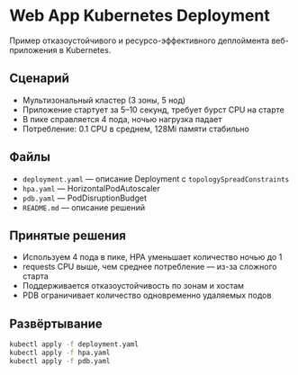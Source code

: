 # Web App Kubernetes Deployment

Пример отказоустойчивого и ресурсо-эффективного деплоймента веб-приложения в Kubernetes.

## Сценарий

- Мультизональный кластер (3 зоны, 5 нод)
- Приложение стартует за 5–10 секунд, требует бурст CPU на старте
- В пике справляется 4 пода, ночью нагрузка падает
- Потребление: 0.1 CPU в среднем, 128Mi памяти стабильно

## Файлы

- `deployment.yaml` — описание Deployment с `topologySpreadConstraints`
- `hpa.yaml` — HorizontalPodAutoscaler
- `pdb.yaml` — PodDisruptionBudget
- `README.md` — описание решений

## Принятые решения

- Используем 4 пода в пике, HPA уменьшает количество ночью до 1
- requests CPU выше, чем среднее потребление — из-за сложного старта
- Поддерживается отказоустойчивость по зонам и хостам
- PDB ограничивает количество одновременно удаляемых подов

## Развёртывание

```bash
kubectl apply -f deployment.yaml
kubectl apply -f hpa.yaml
kubectl apply -f pdb.yaml
```

